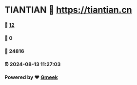 # TIANTIAN :link: https://tiantian.cn 
### :page_facing_up: [12](https://tiantian.cn/tag.html) 
### :speech_balloon: 0 
### :hibiscus: 24816 
### :alarm_clock: 2024-08-13 11:27:03 
### Powered by :heart: [Gmeek](https://github.com/Meekdai/Gmeek)
